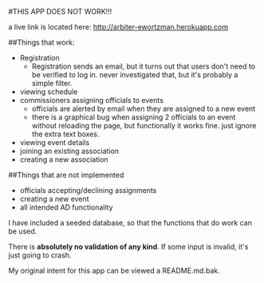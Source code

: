 #THIS APP DOES NOT WORK!!!

a live link is located here: http://arbiter-ewortzman.herokuapp.com

##Things that work:

* Registration
	* Registration sends an email, but it turns out that users don't need to be verified to log in. never investigated that, but it's probably a simple filter.
* viewing schedule
* commissioners assigning officials to events
	* officials are alerted by email when they are assigned to a new event
	* there is a graphical bug when assigning 2 officials to an event without reloading the page, but functionally it works fine.  just ignore the extra text boxes.
* viewing event details
* joining an existing association
* creating a new association

##Things that are not implemented

* officials accepting/declining assignments
* creating a new event
* all intended AD functionality

I have included a seeded database, so that the functions that do work can be used.

There is **absolutely no validation of any kind**.  If some input is invalid, it's just going to crash.

My original intent for this app can be viewed a README.md.bak.
